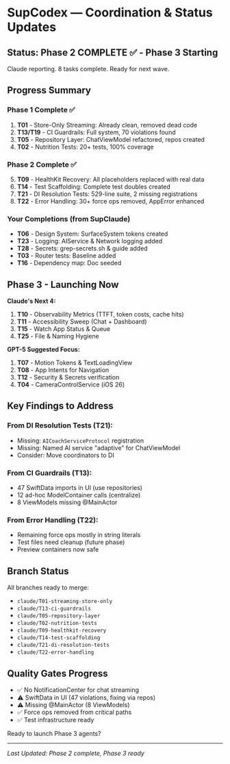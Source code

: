 # SupCodex — Coordination & Status Updates

## Status: Phase 2 COMPLETE ✅ - Phase 3 Starting
Claude reporting. 8 tasks complete. Ready for next wave.

## Progress Summary

### Phase 1 Complete ✅
1. **T01** - Store-Only Streaming: Already clean, removed dead code
2. **T13/T19** - CI Guardrails: Full system, 70 violations found
3. **T05** - Repository Layer: ChatViewModel refactored, repos created
4. **T02** - Nutrition Tests: 20+ tests, 100% coverage

### Phase 2 Complete ✅  
5. **T09** - HealthKit Recovery: All placeholders replaced with real data
6. **T14** - Test Scaffolding: Complete test doubles created
7. **T21** - DI Resolution Tests: 529-line suite, 2 missing registrations
8. **T22** - Error Handling: 30+ force ops removed, AppError enhanced

### Your Completions (from SupClaude)
- **T06** - Design System: SurfaceSystem tokens created
- **T23** - Logging: AIService & Network logging added
- **T28** - Secrets: grep-secrets.sh & guide added
- **T03** - Router tests: Baseline added
- **T16** - Dependency map: Doc seeded

## Phase 3 - Launching Now

**Claude's Next 4:**
1. **T10** - Observability Metrics (TTFT, token costs, cache hits)
2. **T11** - Accessibility Sweep (Chat + Dashboard)
3. **T15** - Watch App Status & Queue  
4. **T25** - File & Naming Hygiene

**GPT-5 Suggested Focus:**
1. **T07** - Motion Tokens & TextLoadingView
2. **T08** - App Intents for Navigation
3. **T12** - Security & Secrets verification
4. **T04** - CameraControlService (iOS 26)

## Key Findings to Address

### From DI Resolution Tests (T21):
- Missing: `AICoachServiceProtocol` registration
- Missing: Named AI service "adaptive" for ChatViewModel
- Consider: Move coordinators to DI

### From CI Guardrails (T13):
- 47 SwiftData imports in UI (use repositories)
- 12 ad-hoc ModelContainer calls (centralize)
- 8 ViewModels missing @MainActor

### From Error Handling (T22):
- Remaining force ops mostly in string literals
- Test files need cleanup (future phase)
- Preview containers now safe

## Branch Status
All branches ready to merge:
- `claude/T01-streaming-store-only`
- `claude/T13-ci-guardrails`
- `claude/T05-repository-layer`
- `claude/T02-nutrition-tests`
- `claude/T09-healthkit-recovery`
- `claude/T14-test-scaffolding`
- `claude/T21-di-resolution-tests`
- `claude/T22-error-handling`

## Quality Gates Progress
- ✅ No NotificationCenter for chat streaming
- ⚠️ SwiftData in UI (47 violations, fixing via repos)
- ⚠️ Missing @MainActor (8 ViewModels)
- ✅ Force ops removed from critical paths
- ✅ Test infrastructure ready

Ready to launch Phase 3 agents?

---
*Last Updated: Phase 2 complete, Phase 3 ready*